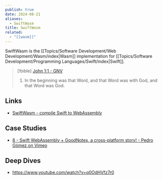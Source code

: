 ```yaml
---
publish: true
date: 2024-08-21
aliases:
  - SwiftWasm
title: SwiftWasm
related:
  - "[[wasm]]"
---
```

SwiftWasm is the [[Topics/Software Development/Web Development/Wasm/index|Wasm]] implementation for [[Topics/Software Development/Programming Languages/Swift/index|Swift]]. 

> [!bible] [John 1:1 - GNV](https://bolls.life/GNV/43/1/)
> 1. In the beginning was that Word, and that Word was with God, and that Word was God.


## Links
- [SwiftWasm - compile Swift to WebAssembly](https://swiftwasm.org/)
## Case Studies
- [8 - Swift WebAssembly + GoodNotes, a cross-platform story! - Pedro Gómez on Vimeo](https://vimeo.com/751290710?login=true) 
## Deep Dives
- https://www.youtube.com/watch?v=q0OdHVfz7r0 